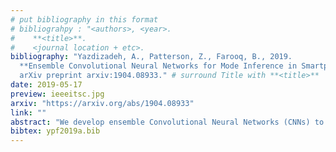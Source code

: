 ```yaml
---
# put bibliography in this format
# bibliograhpy : "<authors>, <year>.
#    **<title>**.
#    <journal location + etc>.
bibliography: "Yazdizadeh, A., Patterson, Z., Farooq, B., 2019.
  **Ensemble Convolutional Neural Networks for Mode Inference in Smartphone Travel Survey**.
  arXiv preprint arxiv:1904.08933." # surround Title with **<title>**
date: 2019-05-17
preview: ieeeitsc.jpg
arxiv: "https://arxiv.org/abs/1904.08933"
link: ""
abstract: "We develop ensemble Convolutional Neural Networks (CNNs) to classify the transportation mode of trip data collected as part of a large-scale smartphone travel survey in Montreal, Canada. Our proposed ensemble library is composed of a series of CNN models with different hyper-parameter values and CNN architectures. In our final model, we combine the output of CNN models using average voting, majority voting and optimal weights methods. Furthermore, we exploit the ensemble library by deploying a Random Forest model as a meta-learner. The ensemble method with random forest as meta-learner shows an accuracy of 91.8% which surpasses the other three ensemble combination methods, as well as other comparable models reported in the literature. The majority voting and optimal weights combination methods result in prediction accuracy rates around 89%, while average voting is able to achieve an accuracy of only 85%."
bibtex: ypf2019a.bib
---
```

